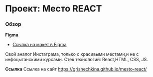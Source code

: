 # Проект: Место REACT

### Обзор

**Figma**

* [Ссылка на макет в Figma](https://www.figma.com/file/2cn9N9jSkmxD84oJik7xL7/JavaScript.-Sprint-4?node-id=0%3A1)

Свой аналог Инстаграма, только с красивыми местами,и не с инфоцыганскими курсами. Стек технологий: React,HTML, CSS, JS.

**Ссылка**
Ссылка на сайт https://grishechkina.github.io/mesto-react/
